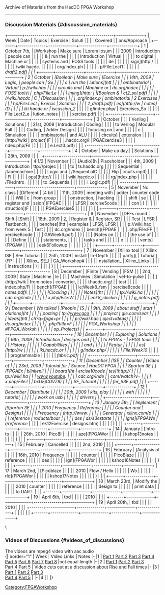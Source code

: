 Archive of Materials from the HacDC FPGA Workshop

------------------------------------------------------------------------

### Discussion Materials {#discussion_materials}

+-------+--------------+--------------+--------------+--------------+
| Week  | Date         | Topics       | Exercise     | Soluti       |
|       |              | Covered      |              | ons/Approach |
+-------+--------------+--------------+--------------+--------------+
| 1     | October 7th, | [Workshop    | Make sure    | Lorem Ipsum  |
|       | 2009         | Introduction | people can   |              |
|       |              | &            | run the      |              |
|       |              | Introduction | Virtual      |              |
|       |              | to digital   | Machine or   |              |
|       |              | systems and  | FOSS tools   |              |
|       |              | de           |              |              |
|       |              | sign](http:/ |              |              |
|       |              | /wiki.hacdc. |              |              |
|       |              | org/index.ph |              |              |
|       |              | p/File:Lect1 |              |              |
|       |              | _draft2.pdf) |              |              |
+-------+--------------+--------------+--------------+--------------+
| 2     | October      | [Boolean     | Make sure    | [Exercise    |
|       | 14th, 2009   | Logic,       | people can   | So           |
|       |              | c            | run the      | lutions](htt |
|       |              | ombinatorial | Virtual      | p://wiki.hac |
|       |              | circuits and | Machine or   | dc.org/index |
|       |              | t            | FOSS tools\  | .php/File:Le |
|       |              | iming](http: | \|[Boolean & | ct2_sol.pdf) |
|       |              | //wiki.hacdc | C            | [Discussion  |
|       |              | .org/index.p | ombinatorial | 2 Exercises  |
|       |              | hp/File:Lect | Exercis      | Solution     |
|       |              | 2_draf3.pdf) | es](http://w | notes](D     |
|       |              |              | iki.hacdc.or | iscussion_2_ |
|       |              |              | g/index.php/ | Exercises_So |
|       |              |              | File:Lect2_e | lution_notes |
|       |              |              | xercise.pdf) | ) |
+-------+--------------+--------------+--------------+--------------+
| 3     | October      | [            | [ Verilog    | Solutions    |
|       | 21st, 2009   | Introduction | Coding       |              |
|       |              | to Verilog   | Modular Full |              |
|       |              | Coding,      | Adder Design |              |
|       |              | focusing on  | and          |              |
|       |              | c            | Simulation   |              |
|       |              | ombinatorial | and ALU      |              |
|       |              | circuits]    | extension    |              |
|       |              | (http://wiki | project](F   |              |
|       |              | .hacdc.org/i | PGAExercise3 |              |
|       |              | ndex.php/Fil | ) |              |
|       |              | e:Lect3.pdf) |              |              |
+-------+--------------+--------------+--------------+--------------+
| 4     | October      | Make up day  |              | Solutions    |
|       | 28th, 2009   |              |              |              |
+-------+--------------+--------------+--------------+--------------+
| 4 1/2 | November     | [            | [Audio](h    | Placeholder  |
|       | 4th, 2009    | Introduction | ttp://projec |              |
|       |              | to           | ts.hacdc.org |              |
|       |              | Sequential   | /tapemachine |              |
|       |              | Logic and    | /SequentialC |              |
|       |              | Flip         | ircuits.mp3) |              |
|       |              | Fl           |              |              |
|       |              | ops](http:// |              |              |
|       |              | wiki.hacdc.o |              |              |
|       |              | rg/index.php |              |              |
|       |              | /File:Intro_ |              |              |
|       |              | to_Sequentia |              |              |
|       |              | l_Logic.pdf) |              |              |
+-------+--------------+--------------+--------------+--------------+
| 5     | November     | No class     | [Different   | [4 bit       |
|       | 11th, 2009   | meeting with | adder        | counter code |
|       |              | Will         | c            | from group   |
|       |              |              | onstruction, | hacking      |
|       |              |              | shift        | se           |
|       |              |              | register and | ssion](FPGAE |
|       |              |              | LFSR         | xercise5code |
|       |              |              | con          | ) |
|       |              |              | struction](F |              |
|       |              |              | PGAExercise5 |              |
|       |              |              | ) |              |
+-------+--------------+--------------+--------------+--------------+
| 6     | November     | [DFFs round  | Shift        | [Shift       |
|       | 18th, 2009   | 2,           | Register &   | Register, SR |
|       |              | Test         | LFSR         | Testbench,   |
|       |              | benches](htt | examples     | LFSR, LFSR   |
|       |              | p://wiki.hac | from week 5  | Test         |
|       |              | dc.org/index |              | bench](FPGAE |
|       |              | .php/File:FP |              | xercise6code |
|       |              | GAWeek6.pdf) |              | ) |
|       |              | [Notes on    |              |              |
|       |              | the use of   |              |              |
|       |              | Define       |              |              |
|       |              | statements,  |              |              |
|       |              | tasks and    |              |              |
|       |              | e            |              |              |
|       |              | vents](FPGAW |              |              |
|       |              | eek6Followup |              |              |
|       |              | ) |              |              |
+-------+--------------+--------------+--------------+--------------+
| 7     | November     | [Xilinx tool | [ Xilinx ISE | See Tutorial |
|       | 25th, 2009   | install      | In-Depth     |              |
|       |              | party](      | Tutorial](FP |              |
|       |              | Xilinx_ISE_I | GA_Workshop# |              |
|       |              | nstallation_ | Xilinx_Links |              |
|       |              | Instructions | ) |              |
|       |              | ) |              |              |
+-------+--------------+--------------+--------------+--------------+
| 8     | December     | [Finite      | Vending      | [FSM         |
|       | 2nd, 2009    | State        | Machine      | le           |
|       |              | Machines     | Simulation   | vel-to-pulse |
|       |              | ](http://wik | from notes   | converter,   |
|       |              | i.hacdc.org/ |              | test         |
|       |              | index.php/Fi |              | bench](FPGAE |
|       |              | le:Week8_fsm |              | xercise8code |
|       |              | _notes.pdf)\ |              | ) |
|       |              | [Clocking    |              |              |
|       |              | Notes](ht    |              |              |
|       |              | tp://wiki.ha |              |              |
|       |              | cdc.org/inde |              |              |
|       |              | x.php/File:W |              |              |
|       |              | eek8_clockin |              |              |
|       |              | g_notes.pdf) |              |              |
+-------+--------------+--------------+--------------+--------------+
| 9     | December     | We talked    | [People      | [S           |
|       | 9th, 2009    | about stuff  | start        | olutions](ht |
|       |              |              | posting      | tp://www.goo |
|       |              |              | project      | gle.com/sear |
|       |              |              | ideas](htt   | ch?q=fpga+pr |
|       |              |              | p://wiki.hac | oject+ideas) |
|       |              |              | dc.org/index |              |
|       |              |              | .php?title=F |              |
|       |              |              | PGA_Workshop |              |
|       |              |              | #FPGA_Worksh |              |
|       |              |              | op_Projects) |              |
+-------+--------------+--------------+--------------+--------------+
| 10    | December     | [            | Exploring    | Solutions    |
|       | 16th, 2009   | Introduction | designs and  |              |
|       |              | to FPGAs -   | FPGA tools   |              |
|       |              | History,     |              |              |
|       |              | Capabilities |              |              |
|       |              | and          |              |              |
|       |              | Featur       |              |              |
|       |              | es](http://w |              |              |
|       |              | iki.hacdc.or |              |              |
|       |              | g/index.php/ |              |              |
|       |              | File:Week10_ |              |              |
|       |              | programmable |              |              |
|       |              | _fabric.pdf) |              |              |
+-------+--------------+--------------+--------------+--------------+
| 11    | December     | [ISE         | [ Counter    | [Video of    |
|       | 23rd, 2009   | Tutorial for | Source       | HacDC FPGA   |
|       |              | Spartan 3E   | ](FPGAEx     | blinkenli    |
|       |              | board](ht    | ercise10code | tes](http:// |
|       |              | tp://wiki.ha | ) | www.youtube. |
|       |              | cdc.org/inde |              | com/watch?v= |
|       |              | x.php/File:I |              | _bxUEjCDVZ8) |
|       |              | SE_Tutorial_ |              |              |
|       |              | for_S3E.pdf) |              |              |
+-------+--------------+--------------+--------------+--------------+
| 12    | December     | Distribute   |              |              |
|       | 30th, 2009   | kits, play   |              |              |
|       |              | with         |              |              |
|       |              | tutorial,    |              |              |
|       |              | work on usb  |              |              |
|       |              | drivers      |              |              |
+-------+--------------+--------------+--------------+--------------+
| 13    | January 5th, | [ Implement  | [Spartan 3E  |              |
|       | 2010         | Frequency    | Reference    |              |
|       |              | Counter and  | Designs]     |              |
|       |              | Frequency    | (http://www. |              |
|       |              | Generator    | xilinx.com/p |              |
|       |              | reference    | roducts/boar |              |
|       |              | des          | ds/s3estarte |              |
|       |              | igns](FPGAWe | r/reference_ |              |
|       |              | ek12Exercise | designs.htm) |              |
|       |              | ) |              |              |
+-------+--------------+--------------+--------------+--------------+
| 14    | January      | [Intro to    |              |              |
|       | 26th, 2010   | PicoBl       |              |              |
|       |              | aze](FPGAWor |              |              |
|       |              | kshop13notes |              |              |
|       |              | ) |              |              |
+-------+--------------+--------------+--------------+--------------+
| 15    | February     | Cancelled    |              |              |
|       | 2nd, 2010    |              |              |              |
+-------+--------------+--------------+--------------+--------------+
| 16    | February     | [Analysis of |              |              |
|       | 16th, 2010   | Frequency    |              |              |
|       |              | counter      |              |              |
|       |              | PicoBlaze    |              |              |
|       |              | reference    |              |              |
|       |              | des          |              |              |
|       |              | ign](FPGAWor |              |              |
|       |              | kshop16Notes |              |              |
|       |              | ) |              |              |
+-------+--------------+--------------+--------------+--------------+
| 17    | March 2nd,   | [Picoblaze   |              |              |
|       | 2010         | Flow / Hello |              |              |
|       |              | Wo           |              |              |
|       |              | rld](FPGAWor |              |              |
|       |              | kshop17Notes |              |              |
|       |              | ) |              |              |
+-------+--------------+--------------+--------------+--------------+
| 18    | March 23rd,  | Modify the   |              |              |
|       | 2010         | counter      |              |              |
|       |              | reference    |              |              |
|       |              | design to    |              |              |
|       |              | print data   |              |              |
|       |              | to UART.     |              |              |
+-------+--------------+--------------+--------------+--------------+
| 19    | April 6th,   | tbd          |              |              |
|       | 2010         |              |              |              |
+-------+--------------+--------------+--------------+--------------+
| 19    | April 20th,  | tbd          |              |              |
|       | 2010         |              |              |              |
+-------+--------------+--------------+--------------+--------------+
|       |              |              |              |              |
+-------+--------------+--------------+--------------+--------------+

\

### Videos of Discussions {#videos_of_discussions}

The videos are mpeg4 video with aac audio\
{\| border="1" \| Week \| Video Links \| Notes \|- \|1 \| [Part
1](http://wiki.hacdc.org/videos/hacdc-fpga/week01/MOV011.TOD.ff.mp4)
[Part
2](http://wiki.hacdc.org/videos/hacdc-fpga/week01/MOV012.TOD.ff.mp4)
[Part
3](http://wiki.hacdc.org/videos/hacdc-fpga/week01/MOV013.TOD.ff.mp4)
[Part
4](http://wiki.hacdc.org/videos/hacdc-fpga/week01/MOV014.TOD.ff.mp4)\
[Part
5](http://wiki.hacdc.org/videos/hacdc-fpga/week01/MOV015.TOD.ff.mp4)
[Part
6](http://wiki.hacdc.org/videos/hacdc-fpga/week01/MOV016.TOD.ff.mp4)
[Part
7](http://wiki.hacdc.org/videos/hacdc-fpga/week01/MOV017.TOD.ff.mp4)
[Part
8](http://wiki.hacdc.org/videos/hacdc-fpga/week01/MOV018.TOD.ff.mp4)
\|not equal length \|- \|2 \| [Part
1](http://wiki.hacdc.org/videos/hacdc-fpga/week02/MOV005.TOD.ff.mp4)
[Part
2](http://wiki.hacdc.org/videos/hacdc-fpga/week02/MOV006.TOD.ff.mp4)
[Part
3](http://wiki.hacdc.org/videos/hacdc-fpga/week02/MOV007.TOD.ff.mp4)\
[Part
4](http://wiki.hacdc.org/videos/hacdc-fpga/week02/MOV008.TOD.ff.mp4)
[Part
5](http://wiki.hacdc.org/videos/hacdc-fpga/week02/MOV009.TOD.ff.mp4) \|
Video cuts out at a discussion about Rise and Fall times \|- \|3 \|
[Part 1](http://wiki.hacdc.org/videos/hacdc-fpga/week03/10.avi) [Part
2](http://wiki.hacdc.org/videos/hacdc-fpga/week03/11.avi) [Part
3](http://wiki.hacdc.org/videos/hacdc-fpga/week03/12.avi)\
[Part 4](http://wiki.hacdc.org/videos/hacdc-fpga/week03/13.avi) [Part
5](http://wiki.hacdc.org/videos/hacdc-fpga/week03/14.avi) \| \|- \|4 \|
\| \|}

[Category:FPGAWorkshop](Category:FPGAWorkshop)
